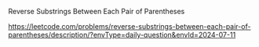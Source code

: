 Reverse Substrings Between Each Pair of Parentheses

https://leetcode.com/problems/reverse-substrings-between-each-pair-of-parentheses/description/?envType=daily-question&envId=2024-07-11
